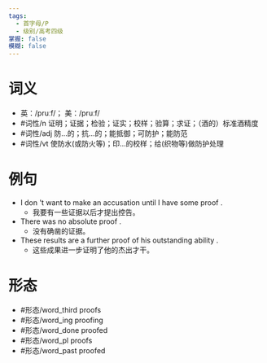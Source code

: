 ```yaml
---
tags:
  - 首字母/P
  - 级别/高考四级
掌握: false
模糊: false
---
```

# 词义
- 英：/pruːf/； 美：/pruːf/
- #词性/n  证明；证据；检验；证实；校样；验算；求证；（酒的）标准酒精度
- #词性/adj  防…的；抗…的；能抵御；可防护；能防范
- #词性/vt  使防水(或防火等)；印…的校样；给(织物等)做防护处理
# 例句
- I don 't want to make an accusation until I have some proof .
	- 我要有一些证据以后才提出控告。
- There was no absolute proof .
	- 没有确凿的证据。
- These results are a further proof of his outstanding ability .
	- 这些成果进一步证明了他的杰出才干。
# 形态
- #形态/word_third proofs
- #形态/word_ing proofing
- #形态/word_done proofed
- #形态/word_pl proofs
- #形态/word_past proofed
